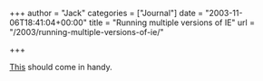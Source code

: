 +++
author = "Jack"
categories = ["Journal"]
date = "2003-11-06T18:41:04+00:00"
title = "Running multiple versions of IE"
url = "/2003/running-multiple-versions-of-ie/"

+++

[This][1] should come in handy.

 [1]: http://www.insert-title.com/web_design/?page=articles/dev/multi_IE#WXPIE501 ""